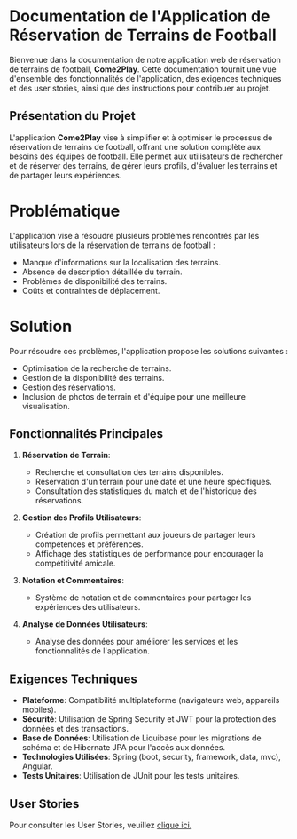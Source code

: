 # Documentation de l'Application de Réservation de Terrains de Football

Bienvenue dans la documentation de notre application web de réservation de terrains de football, **Come2Play**. Cette documentation fournit une vue d'ensemble des fonctionnalités de l'application, des exigences techniques et des user stories, ainsi que des instructions pour contribuer au projet.

## Présentation du Projet

L'application **Come2Play** vise à simplifier et à optimiser le processus de réservation de terrains de football, offrant une solution complète aux besoins des équipes de football. Elle permet aux utilisateurs de rechercher et de réserver des terrains, de gérer leurs profils, d'évaluer les terrains et de partager leurs expériences.

# Problématique
L'application vise à résoudre plusieurs problèmes rencontrés par les utilisateurs lors de la réservation de terrains de football :
- Manque d'informations sur la localisation des terrains.
- Absence de description détaillée du terrain.
- Problèmes de disponibilité des terrains.
- Coûts et contraintes de déplacement.

# Solution
Pour résoudre ces problèmes, l'application propose les solutions suivantes :
- Optimisation de la recherche de terrains.
- Gestion de la disponibilité des terrains.
- Gestion des réservations.
- Inclusion de photos de terrain et d'équipe pour une meilleure visualisation.


## Fonctionnalités Principales

1. **Réservation de Terrain**:
    - Recherche et consultation des terrains disponibles.
    - Réservation d'un terrain pour une date et une heure spécifiques.
    - Consultation des statistiques du match et de l'historique des réservations.

2. **Gestion des Profils Utilisateurs**:
    - Création de profils permettant aux joueurs de partager leurs compétences et préférences.
    - Affichage des statistiques de performance pour encourager la compétitivité amicale.

3. **Notation et Commentaires**:
    - Système de notation et de commentaires pour partager les expériences des utilisateurs.

4. **Analyse de Données Utilisateurs**:
    - Analyse des données pour améliorer les services et les fonctionnalités de l'application.

## Exigences Techniques

- **Plateforme**: Compatibilité multiplateforme (navigateurs web, appareils mobiles).
- **Sécurité**: Utilisation de Spring Security et JWT pour la protection des données et des transactions.
- **Base de Données**: Utilisation de Liquibase pour les migrations de schéma et de Hibernate JPA pour l'accès aux données.
- **Technologies Utilisées**: Spring (boot, security, framework, data, mvc), Angular.
- **Tests Unitaires**: Utilisation de JUnit pour les tests unitaires.


## User Stories
 Pour consulter les User Stories, veuillez
<a href="https://mouadfifel.atlassian.net/jira/software/projects/PFE/boards/18"> clique ici.</a>

